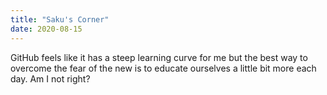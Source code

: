 ```yaml
---
title: "Saku's Corner"
date: 2020-08-15
---
```


GitHub feels like it has a steep learning curve for me but the best way to overcome the fear of the new is to educate ourselves a little bit more each day. Am I not right?
